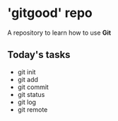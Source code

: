 # 'gitgood' repo

A repository to learn how to use **Git**

## Today's tasks

- git init
- git add
- git commit
- git status
- git log
- git remote 